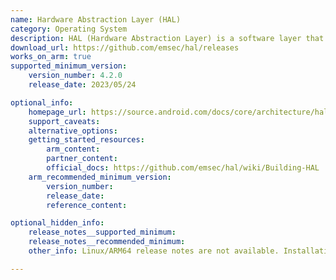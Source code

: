 ```yaml
---
name: Hardware Abstraction Layer (HAL)
category: Operating System
description: HAL (Hardware Abstraction Layer) is a software layer that allows applications to communicate with hardware devices without needing to know the specifics of how those devices work.
download_url: https://github.com/emsec/hal/releases
works_on_arm: true
supported_minimum_version:
    version_number: 4.2.0
    release_date: 2023/05/24

optional_info:
    homepage_url: https://source.android.com/docs/core/architecture/hal
    support_caveats:
    alternative_options:
    getting_started_resources:
        arm_content:
        partner_content:
        official_docs: https://github.com/emsec/hal/wiki/Building-HAL
    arm_recommended_minimum_version:
        version_number:
        release_date:
        reference_content:

optional_hidden_info:
    release_notes__supported_minimum:
    release_notes__recommended_minimum:
    other_info: Linux/ARM64 release notes are not available. Installation and testing are done manually using the released tar [file](https://github.com/emsec/hal/archive/refs/tags/v4.2.0.tar.gz).

---
```

